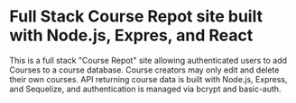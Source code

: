 # Full Stack Course Repot site built with Node.js, Expres, and React 
This is a full stack "Course Repot" site allowing authenticated users to add Courses to a course database.  Course creators may only edit and delete their own courses.  API returning course data is built with Node.js, Express, and Sequelize, and authentication is managed via bcrypt and basic-auth.  

